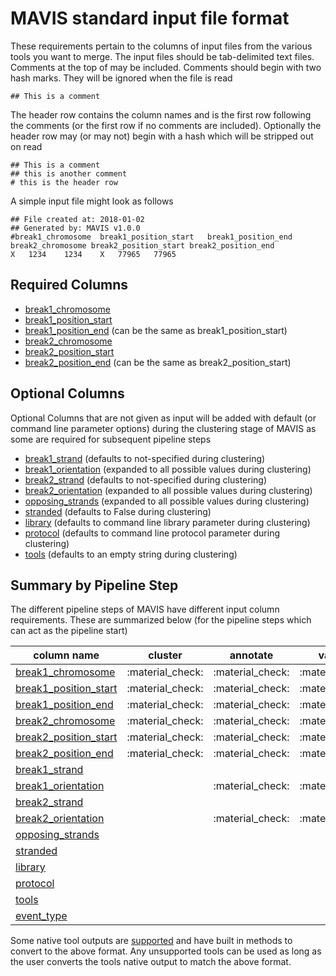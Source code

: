 # MAVIS standard input file format


These requirements pertain to the columns of input files from the
various tools you want to merge. The input files should be tab-delimited
text files. Comments at the top of may be included. Comments should
begin with two hash marks. They will be ignored when the file is read


    ## This is a comment

The header row contains the column names and is the first row following
the comments (or the first row if no comments are included). Optionally
the header row may (or may not) begin with a hash which will be stripped
out on read

    ## This is a comment
    ## this is another comment
    # this is the header row

A simple input file might look as follows

    ## File created at: 2018-01-02
    ## Generated by: MAVIS v1.0.0
    #break1_chromosome  break1_position_start   break1_position_end break2_chromosome break2_position_start break2_position_end
    X   1234    1234    X   77965   77965

## Required Columns

-   [break1_chromosome](../../outputs/columns/#break1_chromosome)
-   [break1_position_start](../../outputs/columns/#break1_position_start)
-   [break1_position_end](../../outputs/columns/#break1_position_end) (can be the
    same as break1\_position\_start)
-   [break2_chromosome](../../outputs/columns/#break2_chromosome)
-   [break2_position_start](../../outputs/columns/#break2_position_start)
-   [break2_position_end](../../outputs/columns/#break2_position_end) (can be the
    same as break2\_position\_start)

## Optional Columns

Optional Columns that are not given as input will be added with default
(or command line parameter options) during the clustering stage of MAVIS
as some are required for subsequent pipeline steps

-   [break1_strand](../../outputs/columns/#break1_strand) (defaults to
    not-specified during clustering)
-   [break1_orientation](../../outputs/columns/#break1_orientation) (expanded to all
    possible values during clustering)
-   [break2_strand](../../outputs/columns/#break2_strand) (defaults to
    not-specified during clustering)
-   [break2_orientation](../../outputs/columns/#break2_orientation) (expanded to all
    possible values during clustering)
-   [opposing_strands](../../outputs/columns/#opposing_strands) (expanded to all
    possible values during clustering)
-   [stranded](../../outputs/columns/#stranded) (defaults to False during
    clustering)
-   [library](../../outputs/columns/#library) (defaults to command line
    library parameter during clustering)
-   [protocol](../../outputs/columns/#protocol) (defaults to command line
    protocol parameter during clustering)
-   [tools](../../outputs/columns/#tools) (defaults to an empty string
    during clustering)

## Summary by Pipeline Step

The different pipeline steps of MAVIS have different input column
requirements. These are summarized below (for the pipeline steps which
can act as the pipeline start)

| column name                                               | cluster | annotate | validate |
| --------------------------------------------------------- | ------- | -------- | -------- |
| [break1_chromosome](../../outputs/columns/#break1_chromosome)         |   :material_check:     |     :material_check:     |    :material_check:      |
| [break1_position_start](../../outputs/columns/#break1_position_start) |  :material_check:       |     :material_check:     |      :material_check:    |
| [break1_position_end](../../outputs/columns/#break1_position_end)     |   :material_check:      |   :material_check:       |     :material_check:     |
| [break2_chromosome](../../outputs/columns/#break2_chromosome)        |     :material_check:    |       :material_check:   |      :material_check:    |
| [break2_position_start](../../outputs/columns/#break2_position_start) |    :material_check:     |      :material_check:    |     :material_check:     |
| [break2_position_end](../../outputs/columns/#break2_position_end)    |   :material_check:      |     :material_check:     |   :material_check:       |
| [break1_strand](../../outputs/columns/#break1_strand)                 |         |          |          |
| [break1_orientation](../../outputs/columns/#break1_orientation)       |         |    :material_check:      |       :material_check:   |
| [break2_strand](../../outputs/columns/#break2_strand)                 |         |          |          |
| [break2_orientation](../../outputs/columns/#break2_orientation)       |         |    :material_check:      |      :material_check:    |
| [opposing_strands](../../outputs/columns/#opposing_strands)           |         |          |          |
| [stranded](../../outputs/columns/#stranded)                           |         |          |          |
| [library](../../outputs/columns/#library)                             |         |          |          |
| [protocol](../../outputs/columns/#protocol)                           |         |          |          |
| [tools](../../outputs/columns/#tools)                                 |         |          |          |
| [event_type](../../outputs/columns/#event_type)                      |         |          |          |

Some native tool outputs are [supported](../../inputs/support/#sv-callers) and
have built in methods to convert to the above format. Any unsupported
tools can be used as long as the user converts the tools native output
to match the above format.
